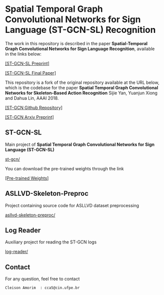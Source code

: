 # Spatial Temporal Graph Convolutional Networks for Sign Language  (ST-GCN-SL) Recognition

The work in this repository is described in the paper **Spatial-Temporal Graph Convolutional Networks
for Sign Language Recognition**, available in the links below:

[[ST-GCN-SL Preprint]](http://www.cin.ufpe.br/~cca5/st-gcn-sl/preprint/)

[[ST-GCN-SL Final Paper]](http://www.cin.ufpe.br/~cca5/st-gcn-sl/paper/)


This repository is a fork of the original repository available at the URL below, which is the codebase for the paper **Spatial Temporal Graph Convolutional Networks for Skeleton-Based Action Recognition** Sijie Yan, Yuanjun Xiong and Dahua Lin, AAAI 2018.

[[ST-GCN Github Repository]](https://github.com/yysijie/st-gcn)

[[ST-GCN Arxiv Preprint]](https://arxiv.org/abs/1801.07455)


## ST-GCN-SL

Main project of **Spatial Temporal Graph Convolutional Networks for Sign Language (ST-GCN-SL)**

[st-gcn/](st-gcn/)

You can download the pre-trained weights through the link

[[Pre-trained Weights]](http://www.cin.ufpe.br/~cca5/st-gcn-sl/weights/)


## ASLLVD-Skeleton-Preproc

Project containing source code for ASLLVD dataset preprocessing

[asllvd-skeleton-preproc/](asllvd-skeleton-preproc/)


## Log Reader

Auxiliary project for reading the ST-GCN logs

[log-reader/](log-reader/)


## Contact
For any question, feel free to contact
```
Cleison Amorim  : cca5@cin.ufpe.br
```
